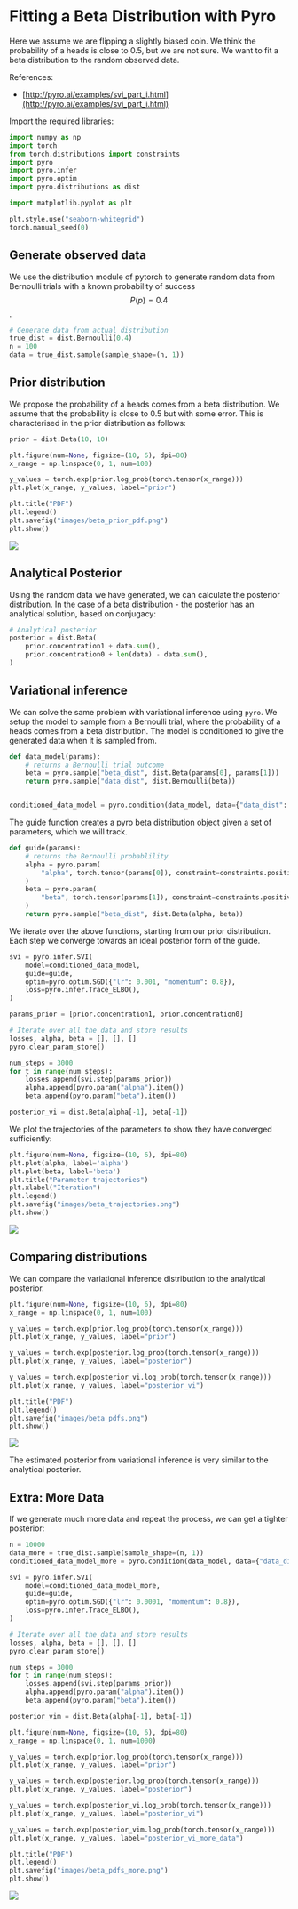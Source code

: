  # Fitting a Beta Distribution with Pyro

 Here we assume we are flipping a slightly biased coin.
 We think the probability of a heads is close to 0.5, but we are not sure.
 We want to fit a beta distribution to the random observed data.

 References:
   * [http://pyro.ai/examples/svi_part_i.html](http://pyro.ai/examples/svi_part_i.html)

 Import the required libraries:


```python
import numpy as np
import torch
from torch.distributions import constraints
import pyro
import pyro.infer
import pyro.optim
import pyro.distributions as dist

import matplotlib.pyplot as plt

plt.style.use("seaborn-whitegrid")
torch.manual_seed(0)
```

 ## Generate observed data
 We use the distribution module of pytorch to generate random data from Bernoulli trials with a known probability of success $$P(p)=0.4$$.


```python
# Generate data from actual distribution
true_dist = dist.Bernoulli(0.4)
n = 100
data = true_dist.sample(sample_shape=(n, 1))
```

 ## Prior distribution
 We propose the probability of a heads comes from a beta distribution.
 We assume that the probability is close to 0.5 but with some error.
 This is characterised in the prior distribution as follows:


```python
prior = dist.Beta(10, 10)

plt.figure(num=None, figsize=(10, 6), dpi=80)
x_range = np.linspace(0, 1, num=100)

y_values = torch.exp(prior.log_prob(torch.tensor(x_range)))
plt.plot(x_range, y_values, label="prior")

plt.title("PDF")
plt.legend()
plt.savefig("images/beta_prior_pdf.png")
plt.show()
```

 ![](images/beta_prior_pdf.png)

 ## Analytical Posterior
 Using the random data we have generated, we can calculate the posterior distribution.
 In the case of a beta distribution - the posterior has an analytical solution,
 based on conjugacy:


```python
# Analytical posterior
posterior = dist.Beta(
    prior.concentration1 + data.sum(),
    prior.concentration0 + len(data) - data.sum(),
)
```

 ## Variational inference
 We can solve the same problem with variational inference using `pyro`.
 We setup the model to sample from a Bernoulli trial,
 where the probability of a heads comes from a beta distribution.
 The model is conditioned to give the generated data when it is sampled from.


```python
def data_model(params):
    # returns a Bernoulli trial outcome
    beta = pyro.sample("beta_dist", dist.Beta(params[0], params[1]))
    return pyro.sample("data_dist", dist.Bernoulli(beta))


conditioned_data_model = pyro.condition(data_model, data={"data_dist": data})
```

 The guide function creates a pyro beta distribution object given a set of parameters,
 which we will track.


```python
def guide(params):
    # returns the Bernoulli probablility
    alpha = pyro.param(
        "alpha", torch.tensor(params[0]), constraint=constraints.positive
    )
    beta = pyro.param(
        "beta", torch.tensor(params[1]), constraint=constraints.positive
    )
    return pyro.sample("beta_dist", dist.Beta(alpha, beta))
```

 We iterate over the above functions, starting from our prior distribution.
 Each step we converge towards an ideal posterior form of the guide.


```python
svi = pyro.infer.SVI(
    model=conditioned_data_model,
    guide=guide,
    optim=pyro.optim.SGD({"lr": 0.001, "momentum": 0.8}),
    loss=pyro.infer.Trace_ELBO(),
)

params_prior = [prior.concentration1, prior.concentration0]

# Iterate over all the data and store results
losses, alpha, beta = [], [], []
pyro.clear_param_store()

num_steps = 3000
for t in range(num_steps):
    losses.append(svi.step(params_prior))
    alpha.append(pyro.param("alpha").item())
    beta.append(pyro.param("beta").item())

posterior_vi = dist.Beta(alpha[-1], beta[-1])
```

 We plot the trajectories of the parameters to show they have converged sufficiently:


```python
plt.figure(num=None, figsize=(10, 6), dpi=80)
plt.plot(alpha, label='alpha')
plt.plot(beta, label='beta')
plt.title("Parameter trajectories")
plt.xlabel("Iteration")
plt.legend()
plt.savefig("images/beta_trajectories.png")
plt.show()
```

 ![](images/beta_trajectories.png)

 ## Comparing distributions
 We can compare the variational inference distribution to the analytical posterior.


```python
plt.figure(num=None, figsize=(10, 6), dpi=80)
x_range = np.linspace(0, 1, num=100)

y_values = torch.exp(prior.log_prob(torch.tensor(x_range)))
plt.plot(x_range, y_values, label="prior")

y_values = torch.exp(posterior.log_prob(torch.tensor(x_range)))
plt.plot(x_range, y_values, label="posterior")

y_values = torch.exp(posterior_vi.log_prob(torch.tensor(x_range)))
plt.plot(x_range, y_values, label="posterior_vi")

plt.title("PDF")
plt.legend()
plt.savefig("images/beta_pdfs.png")
plt.show()
```

 ![](images/beta_pdfs.png)

 The estimated posterior from variational inference is very similar to the analytical posterior.

 ## Extra: More Data
 If we generate much more data and repeat the process,
 we can get a tighter posterior:


```python
n = 10000
data_more = true_dist.sample(sample_shape=(n, 1))
conditioned_data_model_more = pyro.condition(data_model, data={"data_dist": data_more})

svi = pyro.infer.SVI(
    model=conditioned_data_model_more,
    guide=guide,
    optim=pyro.optim.SGD({"lr": 0.0001, "momentum": 0.8}),
    loss=pyro.infer.Trace_ELBO(),
)

# Iterate over all the data and store results
losses, alpha, beta = [], [], []
pyro.clear_param_store()

num_steps = 3000
for t in range(num_steps):
    losses.append(svi.step(params_prior))
    alpha.append(pyro.param("alpha").item())
    beta.append(pyro.param("beta").item())

posterior_vim = dist.Beta(alpha[-1], beta[-1])

plt.figure(num=None, figsize=(10, 6), dpi=80)
x_range = np.linspace(0, 1, num=1000)

y_values = torch.exp(prior.log_prob(torch.tensor(x_range)))
plt.plot(x_range, y_values, label="prior")

y_values = torch.exp(posterior.log_prob(torch.tensor(x_range)))
plt.plot(x_range, y_values, label="posterior")

y_values = torch.exp(posterior_vi.log_prob(torch.tensor(x_range)))
plt.plot(x_range, y_values, label="posterior_vi")

y_values = torch.exp(posterior_vim.log_prob(torch.tensor(x_range)))
plt.plot(x_range, y_values, label="posterior_vi_more_data")

plt.title("PDF")
plt.legend()
plt.savefig("images/beta_pdfs_more.png")
plt.show()
```

 ![](images/beta_pdfs_more.png)
